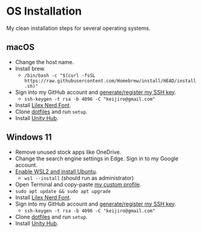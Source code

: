# OS Installation

My clean installation steps for several operating systems.

## macOS

- Change the host name.
- Install brew.
  - `/bin/bash -c "$(curl -fsSL https://raw.githubusercontent.com/Homebrew/install/HEAD/install.sh)"`
- Sign into my GitHub account and [generate/register my SSH key](https://github.com/settings/keys).
  - `ssh-keygen -t rsa -b 4096 -C "keijiro@gmail.com"`
- Install [Lilex Nerd Font](https://www.nerdfonts.com/font-downloads).
- Clone [dotfiles](https://github.com/keijiro/dotfiles) and run `setup`.
- Install [Unity Hub](https://public-cdn.cloud.unity3d.com/hub/prod/UnityHubSetup.exe).

## Windows 11

- Remove unused stock apps like OneDrive.
- Change the search engine settings in Edge. Sign in to my Google account.
- [Enable WSL2 and install Ubuntu](https://msdn.microsoft.com/en-us/commandline/wsl/install_guide).
  - `wsl --install` (should run as administrator)
- Open Terminal and copy-paste [my custom profile](https://gist.github.com/keijiro/b7f3ec31f3862abb9bfc7af91059139a).
- `sudo apt update && sudo apt upgrade`
- Install [Lilex Nerd Font](https://www.nerdfonts.com/font-downloads).
- Sign into my GitHub account and [generate/register my SSH key](https://github.com/settings/keys).
  - `ssh-keygen -t rsa -b 4096 -C "keijiro@gmail.com"`
- Clone [dotfiles](https://github.com/keijiro/dotfiles) and run `setup`.
- Install [Unity Hub](https://public-cdn.cloud.unity3d.com/hub/prod/UnityHubSetup.exe).
